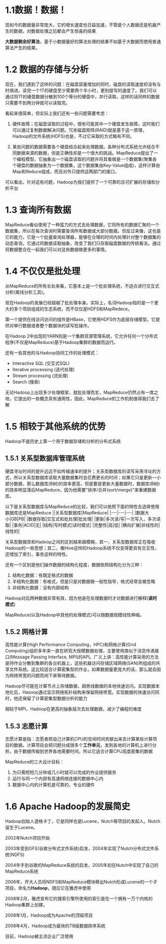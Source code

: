 # 1.1数据！数据！

现如今的数据量非常庞大，它的增长速度也日益加速，不管是个人数据还是机器产生的数据，对数据处理之后都会产生惊喜的结果

**大数据剩余好算法**，基于小数据量好的算法处理的结果不如基于大数据而使用普通算法产生的结果。

# 1.2 数据的存储与分析
现在，我们遇到了这样的问题：在磁盘容量增加的同时，磁盘的读取速度却没有与时俱进。读完一个1T的硬盘至少需要两个半小时，更别提写的速度了。我们可以通过将1T的硬盘数据分散到100个等分的硬盘中，并行读取，这样的话同样的数据只需要不到两分钟就可以读取完。

看起来很简单，但实际上我们还有一些问题需要考虑：
1. 硬件故障；在磁盘读取的过程中，很有可能其中一个硬盘发生故障，这时我们可以通过复制数据解决问题。冗余磁盘矩阵(RAID)就是基于这一原理，Hadoop的文件系统(HDFS)也是，不过它采取的方式略有不同。

2. 某些问题的数据需要各个硬盘结合起来处理数据。各种分布式系统允许结合不同数据来源的数据，但是正确性却是一个很大的挑战。MapReduce提出了一个编程模型，它抽象出一个磁盘读取的问题并将其看做是一个数据集(聚集各个硬盘的数据抽象为一个数据集，这个数据集由Key-Value组成)，这样计算由Map和Reduce组成，而且对外只提供这两部门的接口。

可以看出，针对这些问题，Hadoop为我们提供了一个可靠的且可扩展的存储和分析平台

# 1.3 查询所有数据

MapReduce看似使用了一种蛮力的方式去处理数据，它将所有的数据汇聚的一个数据集，所以在每次查询时需要查询所有数据或大部分数据。但反过来像，这也是它的能力，它是一个批量查询处理器，能够在合理的时间内处理针对整个数据集的动态查询，它通过将数据读取抽象，改变了我们只存取磁盘数据的传统看法。通过将数据整合在一起我们可以对这些数据做更多的事情。

# 1.4 不仅仅是批处理

从MapReduce的所有长处来看，它基本上是一个批处理系统，不适合进行交互式分析(离线分析工具)。

现在Hadoop的发展已经超越了批处理本身。实际上，名词Hadoop指的是一个更大的多个项目组成的生态系统，而不仅仅是HDFS和MapRedece。

第一个提供在线访问访问的组件是HBase，它使用HDFS作为底层存储模型。它提供对单行数据或者整个数据块的读写批操作。

在Hadoop 2中出现的YARN则是一个集群资源管理系统，它允许任何一个分布式程序(不仅是MapReduce)基于Hadoop集群的数据而运行。

还有一些其他的与Hadoop协同工作的处理模式：

* Interactive SQL (交互式SQL)
* Iterative processing (迭代处理)
* Stream processing (流处理)
* Search (搜索)

无论Hadoop上出现多少处理框架，就批处理而言，MapReduce仍然占有一席之地，它提出的一些概念具有通用性，因此，MapReduce的工作机制值得我们去了解

# 1.5 相较于其他系统的优势

Hadoop不是历史上第一个用于数据存储和分析的分布式系统

## 1.5.1 关系型数据库管理系统

硬盘寻址时间的提升远远不如传输速率的提升；关系型数据库的读写采用寻址的方式，所以关系型数据库读取大量数据集时会花费更长的时间；如果它只是更新一小部分数据，那么数据库(B树)的效率更高，但是要是更新大量数据时，数据库(B树)的效率明显落后MapReduce，因为他需要"排序/合并(sort/merge)"来重建数据库。

以下是关系型数据库与MapReduce的比较，我们可以依照下面的特性去选择使用数据库还是MapReduce
||关系型数据库|MapReduce|
|---|---|---|
|数据大小|GB|PB|
|数据存取|交互式和批处理|批处理|
|更新|多次读/写|一次写入，多次读取|
|事务|ACID|无|
|结构|写时模式|读时模式|
|完整性|高|低|
|横向扩展|非线性的|线性的|

关系型数据库和Hadoop之间的区别越来越模糊，其一，关系型数据库正在吸收Hadoop的一些思想；其二，像Hive这样的Hadoop系统不仅变得更具有交互性，还增加了索引，事务这样的特性。

还有一个区别是他们操作数据的结构化程度，数据依照结构化分为三种：
1. 结构化数据：有既定格式的数据
2. 半结构化数据：有格式，但是只是对数据做一般性指导，格式经常会被忽略
3. 非结构化数据：没有内部结构

Hadoop对后两种数据非常有效，因为他是在处理数据时才对数据进行解释(**读时模式**)

MapReduce(以及Hadoop中其他的处理模式)可以随数据规模线性伸缩。

## 1.5.2 网格计算

高性能计算(High Performance Computing，HPC)和网格计算(Grid Computing)组织多年来一直在研究大规模数据处理，主要使用类似于消息传递接口(Message  Passing Interface, MPI)的API。广义上讲：高性能计算采用的方法是将作业分散到集群的各台机器上，这些机器访问存储区域网络(SAN)所组成的共享文件系统。这比较适合计算密集型的作业，如果数据量更庞大的话，那么就会因为网络带宽的问题而闲下来等待数据。

Hadoop尽可能在计算节点上存储数据，趋势线数据的本地快速访问。实现数据本地化后，Hasoop通过显示网络拓扑结构来保留网络带宽。实现数据的快速访问同时，他还保留了计算密集型数据分析的能力

相较于MPI，Hadoop在更高的抽象层次去处理数据，减少了编程的难度

## 1.5.3 志愿计算

志愿计算是指：志愿者把自己计算机CPU的空闲时间贡献出来去计算某些计算项目的数据。计算项目会把问题分成很多个**工作单元**，发到各地的计算机上进行分析。由于数据传输到世界各地需要时间，所以它适合计算CPU高度密集的数据

MapReduce的三大设计目标：
1. 为只需短短几分钟或几小时就可以完成的作业提供服务
2. 运行与同一个内部有高速网络连接的数据中心内
3. 数据中心内的计算机是可靠的，专业的硬件

# 1.6 Apache Hadoop的发展简史

Hadoop创始人道格卡丁，它是同样也是Lucene，Nutch等项目的发起人。Nutch诞生于Lucene。

2002年Nutch项目开始

2003年受到GFS(谷歌分布式文件系统)启发，2004年实现了Nutch分布式文件系统(NDFS)

2004年手到谷歌的MapReduce系统的启发，2005年初在Nutch中实现了自己的MapReduce系统

2006年，开大人员将NDFS和MapReduce模块移出Nutch形成Lucene的一个子项目，命名为**Hadoop**，随后它在雅虎中使用

2008年2月，雅虎宣布它的搜索引擎所使用的索引是在一个拥有一万个内核的Hadoop集群上创建。

2008年1月，Hadoop成为Apache的顶级项目

2008年4月，Hadoop成为最快的TB级数据排序系统

目前，Hadoop被主流企业广泛使用


